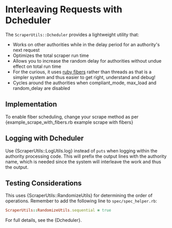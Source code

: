 # Interleaving Requests with Dcheduler

The `ScraperUtils::Dcheduler` provides a lightweight utility that:

* Works on other authorities while in the delay period for an authority's next request
* Optimizes the total scraper run time
* Allows you to increase the random delay for authorities without undue effect on total run time
* For the curious, it uses [ruby fibers](https://ruby-doc.org/core-2.5.8/Fiber.html) rather than threads as that is
  a simpler system and thus easier to get right, understand and debug!
* Cycles around the authorities when compliant_mode, max_load and random_delay are disabled

## Implementation

To enable fiber scheduling, change your scrape method as per
{example_scrape_with_fibers.rb example scrape with fibers}

## Logging with Dcheduler

Use {ScraperUtils::LogUtils.log} instead of `puts` when logging within the authority processing code.
This will prefix the output lines with the authority name, which is needed since the system will interleave the work and
thus the output.

## Testing Considerations

This uses {ScraperUtils::RandomizeUtils} for determining the order of operations. Remember to add the following line to
`spec/spec_helper.rb`:

```ruby
ScraperUtils::RandomizeUtils.sequential = true
```

For full details, see the {Dcheduler}.
